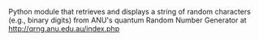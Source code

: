 Python module that retrieves and displays a string of random characters (e.g., binary digits) from ANU's quantum Random Number Generator at http://qrng.anu.edu.au/index.php

